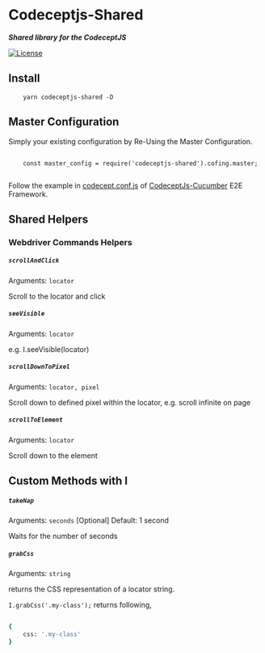 # Codeceptjs-Shared

***Shared library for the CodeceptJS***

[![License](https://img.shields.io/npm/l/codeceptjs-shared.svg)](LICENSE)

## Install

```
    yarn codeceptjs-shared -D
```

## Master Configuration

Simply your existing configuration by Re-Using the Master Configuration.

```
    
    const master_config = require('codeceptjs-shared').cofing.master;
    
```

Follow the example in [codecept.conf.js](https://github.com/gkushang/codeceptjs-e2e/blob/master/packages/codeceptjs-cucumber/codecept.conf.js) of [CodeceptJs-Cucumber](https://github.com/gkushang/codeceptjs-e2e/tree/master/packages/codeceptjs-cucumber) E2E Framework.

## Shared Helpers

### Webdriver Commands Helpers

##### `scrollAndClick`
Arguments: `locator`

Scroll to the locator and click

##### `seeVisible`
Arguments: `locator`

e.g. I.seeVisible(locator)
    
##### `scrollDownToPixel`
Arguments: `locator, pixel`

Scroll down to defined pixel within the locator, e.g. scroll infinite on page

##### `scrollToElement`
Arguments: `locator`

Scroll down to the element


## Custom Methods with I

##### `takeNap`
Arguments: `seconds` [Optional]
Default: 1 second

Waits for the number of seconds

##### `grabCss`
Arguments: `string`

returns the CSS representation of a locator string.

`I.grabCss('.my-class');` returns following,

```bash

{
    css: '.my-class'
}

```
    
